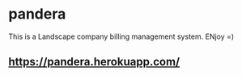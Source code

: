 # pandera

This is a Landscape company billing management system.  ENjoy =)

<https://pandera.herokuapp.com/>
-
